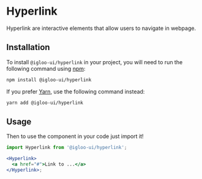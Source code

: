 # Hyperlink

Hyperlink are interactive elements that allow users to navigate in webpage.

<Example />

<ReferenceLinks />

## Installation

To install `@igloo-ui/hyperlink` in your project, you will need to run the following command using [npm](https://www.npmjs.com/):

```bash
npm install @igloo-ui/hyperlink
```

If you prefer [Yarn](https://classic.yarnpkg.com/en/), use the following command instead:

```bash
yarn add @igloo-ui/hyperlink
```

## Usage

Then to use the component in your code just import it!

```jsx
import Hyperlink from '@igloo-ui/hyperlink';

<Hyperlink>
  <a href="#">Link to ...</a>
</Hyperlink>;
```
